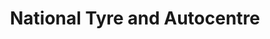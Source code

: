---
title: "National Tyre and Autocentre"
url: /derby/national-tyre-and-autocentre/
shop: Autowerkstatt
---